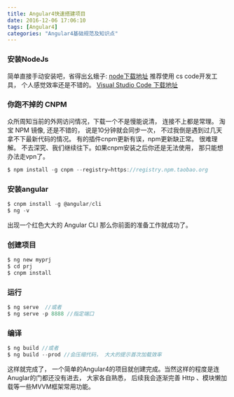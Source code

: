 ```yaml
---
title: Angular4快速搭建项目
date: 2016-12-06 17:06:10
tags: [Angular4]
categories: "Angular4基础规范及知识点"
---
```



### 安装NodeJs 

简单直接手动安装吧，省得出幺蛾子: [node下载地址](http://nodejs.cn/download/)
推荐使用 cs code开发工具， 个人感觉效率还是不错的。 [Visual Studio Code 下载地址](https://code.visualstudio.com/)

### 你跑不掉的 CNPM
众所周知当前的外网访问情况，下载一个不是慢能说清， 连接不上都是常理。
淘宝 NPM 镜像, 还是不错的， 说是10分钟就会同步一次， 不过我倒是遇到过几天拿不下最新代码的情况。
有的插件cnpm更新有误，npm更新缺正常。 很难理解。 
不去深究、我们继续往下。如果cnpm安装之后你还是无法使用， 那只能想办法走vpn了。

```c
$ npm install -g cnpm --registry=https://registry.npm.taobao.org
````

### 安装angular

```c
$ cnpm install -g @angular/cli
$ ng -v
````

出现一个红色大大的 Angular CLI 那么你前面的准备工作就成功了。


### 创建项目

```c
$ ng new myprj
$ cd prj
$ cnpm install
````

### 运行

```c
$ ng serve  //或者
$ ng serve -p 8888 //指定端口
````


### 编译

```c
$ ng build //或者
$ ng build --prod //会压缩代码， 大大的提示首次加载效率
````

这样就完成了， 一个简单的Angular4的项目就创建完成。当然这样的程度是连Anuglar的门都还没有进去， 大家各自熟悉， 后续我会逐渐完善 Http 、模块懒加载等一些MVVM框架常用功能。